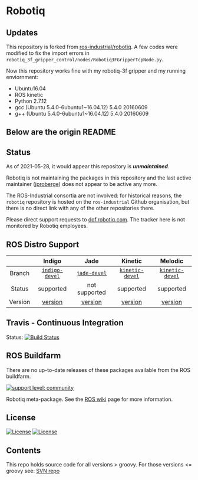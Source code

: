 # Robotiq

## Updates
This repository is forked from [ros-industrial/robotiq](https://github.com/ros-industrial/robotiq). A few codes were modified to fix the import errors in `robotiq_3f_gripper_control/nodes/Robotiq3FGripperTcpNode.py`.


Now this repository works fine with my robotiq-3f gripper and my running enviornment:
+ Ubuntu16.04
+ ROS kinetic
+ Python 2.7.12
+ gcc (Ubuntu 5.4.0-6ubuntu1~16.04.12) 5.4.0 20160609
+ g++ (Ubuntu 5.4.0-6ubuntu1~16.04.12) 5.4.0 20160609


## Below are the origin README

## Status

As of 2021-05-28, it would appear this repository is ***unmaintained***.

Robotiq is not maintaining the packages in this repository and the last active maintainer ([jproberge](https://github.com/jproberge)) does not appear to be active any more.

The ROS-Industrial consortia are not involved: for historical reasons, the `robotiq` repository is hosted on the `ros-industrial` Github organisation, but there is no direct link with any of the other repositories there.

Please direct support requests to [dof.robotiq.com](https://dof.robotiq.com/). The tracker here is not monitored by Robotiq employees.


## ROS Distro Support

|         | Indigo | Jade | Kinetic | Melodic |
|:-------:|:------:|:----:|:-------:|:-------:|
| Branch  | [`indigo-devel`](https://github.com/ros-industrial/robotiq/tree/indigo-devel) | [`jade-devel`](https://github.com/ros-industrial/robotiq/tree/jade-devel) | [`kinetic-devel`](https://github.com/ros-industrial/robotiq/tree/kinetic-devel) | [`kinetic-devel`](https://github.com/ros-industrial/robotiq/tree/kinetic-devel) |)
| Status  |  supported | not supported |  supported |  supported |
| Version | [version](http://repositories.ros.org/status_page/ros_indigo_default.html?q=robotiq) | [version](http://repositories.ros.org/status_page/ros_jade_default.html?q=robotiq) | [version](http://repositories.ros.org/status_page/ros_kinetic_default.html?q=robotiq) | [version](http://repositories.ros.org/status_page/ros_melodic_default.html?q=robotiq) |

## Travis - Continuous Integration

Status: [![Build Status](https://travis-ci.com/ros-industrial/robotiq.svg?branch=kinetic-devel)](https://travis-ci.com/ros-industrial/robotiq)

## ROS Buildfarm

There are no up-to-date releases of these packages available from the ROS buildfarm.

[![support level: community](https://img.shields.io/badge/support%20level-community-lightgray.svg)](http://rosindustrial.org/news/2016/10/7/better-supporting-a-growing-ros-industrial-software-platform)

Robotiq meta-package.  See the [ROS wiki][] page for more information. 

## License

[![License](https://img.shields.io/badge/License-Apache%202.0-blue.svg)](https://opensource.org/licenses/Apache-2.0)
[![License](https://img.shields.io/badge/License-BSD%203--Clause-blue.svg)](https://opensource.org/licenses/BSD-3-Clause)

## Contents

This repo holds source code for all versions > groovy. For those versions <= groovy see: [SVN repo][]

[ROS wiki]: http://ros.org/wiki/robotiq
[SVN repo]: https://code.google.com/p/swri-ros-pkg/source/browse

